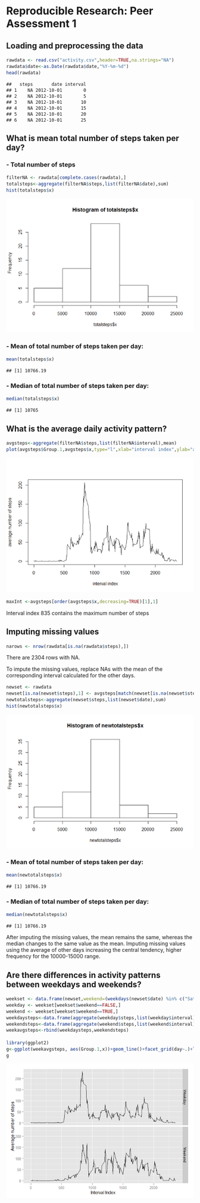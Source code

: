 # Reproducible Research: Peer Assessment 1


## Loading and preprocessing the data

```r
rawdata <- read.csv("activity.csv",header=TRUE,na.strings="NA")
rawdata$date<-as.Date(rawdata$date,"%Y-%m-%d")
head(rawdata)
```

```
##   steps       date interval
## 1    NA 2012-10-01        0
## 2    NA 2012-10-01        5
## 3    NA 2012-10-01       10
## 4    NA 2012-10-01       15
## 5    NA 2012-10-01       20
## 6    NA 2012-10-01       25
```


## What is mean total number of steps taken per day?
### - Total number of steps

```r
filterNA <- rawdata[complete.cases(rawdata),]
totalsteps<-aggregate(filterNA$steps,list(filterNA$date),sum)
hist(totalsteps$x)
```

![](PA1_template_files/figure-html/unnamed-chunk-2-1.png) 

### - Mean of total number of steps taken per day:

```r
mean(totalsteps$x)
```

```
## [1] 10766.19
```

### - Median of total number of steps taken per day:

```r
median(totalsteps$x)
```

```
## [1] 10765
```


## What is the average daily activity pattern?

```r
avgsteps<-aggregate(filterNA$steps,list(filterNA$interval),mean)
plot(avgsteps$Group.1,avgsteps$x,type="l",xlab="interval index",ylab="average number of steps")
```

![](PA1_template_files/figure-html/unnamed-chunk-5-1.png) 

```r
maxInt <-avgsteps[order(avgsteps$x,decreasing=TRUE)[1],1]
```
Interval index 835 contains the maximum number of steps



## Imputing missing values

```r
narows <- nrow(rawdata[is.na(rawdata$steps),])
```
There are 2304 rows with NA.

To impute the missing values, replace NAs with the mean of the corresponding interval calculated for the other days.

```r
newset <- rawdata
newset[is.na(newset$steps),1] <- avgsteps[match(newset[is.na(newset$steps),3],avgsteps$Group.1),2]
newtotalsteps<-aggregate(newset$steps,list(newset$date),sum)
hist(newtotalsteps$x)
```

![](PA1_template_files/figure-html/unnamed-chunk-8-1.png) 
### - Mean of total number of steps taken per day:

```r
mean(newtotalsteps$x)
```

```
## [1] 10766.19
```

### - Median of total number of steps taken per day:

```r
median(newtotalsteps$x)
```

```
## [1] 10766.19
```

After imputing the missing values, the mean remains the same, whereas the median changes to the same value as the mean.
Imputing missing values using the average of other days increasing the central tendency, higher frequency for the 10000-15000 range.


## Are there differences in activity patterns between weekdays and weekends?

```r
weekset <- data.frame(newset,weekend=(weekdays(newset$date) %in% c("Saturday","Sunday")))
weekday <- weekset[weekset$weekend==FALSE,]
weekend <- weekset[weekset$weekend==TRUE,]
weekdaysteps<-data.frame(aggregate(weekday$steps,list(weekday$interval),mean),day=factor("Weekday"))
weekendsteps<-data.frame(aggregate(weekend$steps,list(weekend$interval),mean),day=factor("Weekend"))
weekavgsteps<-rbind(weekdaysteps,weekendsteps)

library(ggplot2)
g<-ggplot(weekavgsteps, aes(Group.1,x))+geom_line()+facet_grid(day~.)+labs(y="Average number of steps",x="Interval Index")
g
```

![](PA1_template_files/figure-html/unnamed-chunk-11-1.png) 
